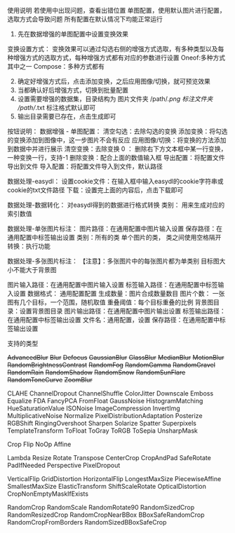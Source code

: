 使用说明
若使用中出现问题，查看出错位置
单图配置，使用默认图片进行配置，选取方式会导致问题
所有配置在默认情况下均能正常运行

1. 先在数据增强的单图配置中设置变换效果

变换设置方式：
变换效果可以通过勾选右侧的增强方式选取，有多种类型以及每种增强方式的选取方式，每种增强方式都有对应的参数进行设置
Oneof:多种方式其中之一
Compose：多种方式都有

2. 确定好增强方式后，点击添加变换，之后应用图像/切换，就可预览效果
3. 当都确认好后增强方式，切换到批量配置
4. 设置需要增强的数据集，目录结构为
图片文件夹  /path/*.png
标注文件夹  /path/*.txt
标注格式默认即可
5. 输出目录需要已存在，点击生成即可



按钮说明：
数据增强 - 单图配置：
清空勾选：去除勾选的变换
添加变换：将勾选的变换添加到图像中，这一步图片不会有反应
应用图像/切换：将变换的方法添加到数据中并进行展示
清空变换：去除变换
0 ： 删除右下方文本框中某一行变换，一种变换一行，支持-1
删除变换：配合上面的数值输入框
导出配置：将配置文件导出到文件
导入配置：将配置文件导入到文件，默认路径


数据处理-easydl：
设置cookie文件：在输入框中输入easydl的cookie字符串或cookie的txt文件路径
下载：设置完上面的内容后，点击下载即可

数据处理-数据转化： 对easydl得到的数据进行格式转换
类别： 用来生成对应的索引数值




数据处理-单张图片标注： 
图片路径：在通用配置中图片输入设置
保存路径：在通用配置中标签输出设置
类别：所有的类 单个图片的类， 类之间使用空格隔开
转换：执行功能

数据处理-多张图片标注： 
【注意】：多张图片中的每张图片都为单类别
        目标图大小不能大于背景图

图片输入路径：在通用配置中图片输入设置
标签输入路径：在通用配置中标签输入设置
数据格式： 通用配置配置
生成数量：图片合成数量数目
图片个数： 一张图有几个目标，一个范围，随机取值
重叠阈值：每个目标重叠的比例
背景图目录：设置背景图目录
图片输出路径：在通用配置中图片输出设置
标签输出路径：在通用配置中标签输出设置
文件名：通用配置，设置
保存路径：在通用配置中标签输出设置


支持的类型



~~AdvancedBlur~~
~~Blur~~
~~Defocus~~
~~GaussianBlur~~
~~GlassBlur~~
~~MedianBlur~~
~~MotionBlur~~
~~RandomBrightnessContrast~~
~~RandomFog~~
~~RandomGamma~~
~~RandomGravel~~
~~RandomRain~~
~~RandomShadow~~
~~RandomSnow~~
~~RandomSunFlare~~
~~RandomToneCurve~~
~~ZoomBlur~~

CLAHE
ChannelDropout
ChannelShuffle
ColorJitter
Downscale
Emboss
Equalize
FDA
FancyPCA
FromFloat
GaussNoise
HistogramMatching
HueSaturationValue
ISONoise
ImageCompression
InvertImg
MultiplicativeNoise
Normalize
PixelDistributionAdaptation
Posterize
RGBShift
RingingOvershoot
Sharpen
Solarize
Spatter
Superpixels
TemplateTransform
ToFloat
ToGray
ToRGB
ToSepia
UnsharpMask





Crop
Flip
NoOp
Affine

Lambda
Resize
Rotate
Transpose
CenterCrop
CropAndPad
SafeRotate
PadIfNeeded
Perspective
PixelDropout

VerticalFlip
GridDistortion
HorizontalFlip
LongestMaxSize
PiecewiseAffine
SmallestMaxSize
ElasticTransform
ShiftScaleRotate
OpticalDistortion
CropNonEmptyMaskIfExists

RandomCrop
RandomScale
RandomRotate90
RandomSizedCrop
RandomResizedCrop
RandomCropNearBBox
BBoxSafeRandomCrop
RandomCropFromBorders
RandomSizedBBoxSafeCrop
